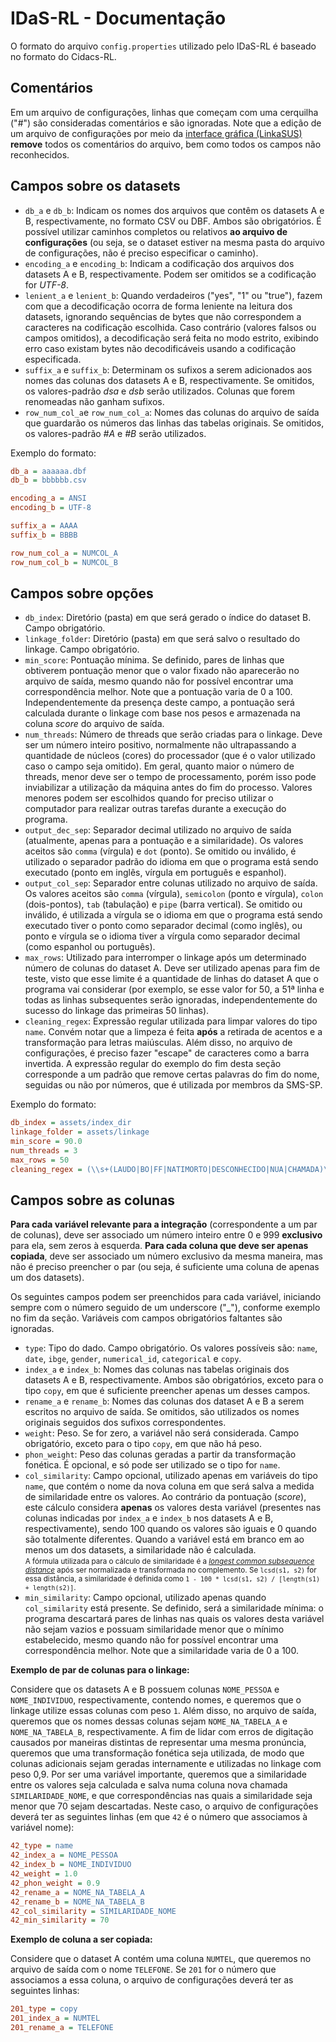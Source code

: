 # IDaS-RL - Documentação

O formato do arquivo `config.properties` utilizado pelo IDaS-RL é baseado
no formato do Cidacs-RL.

## Comentários

Em um arquivo de configurações, linhas que começam com uma cerquilha ("#")
são consideradas comentários e são ignoradas. Note que a edição de um
arquivo de configurações por meio da
[interface gráfica (LinkaSUS)](https://gitlab.com/recovida/idas-rl-gui)
**remove** todos os
comentários do arquivo, bem como todos os campos não reconhecidos.

## Campos sobre os datasets

- `db_a` e `db_b`: Indicam os nomes dos arquivos que contêm os datasets A e B,
  respectivamente, no formato CSV ou DBF. Ambos são obrigatórios.
  É possível utilizar caminhos completos ou relativos
  **ao arquivo de configurações**
  (ou seja, se o dataset estiver na mesma pasta do arquivo de
  configurações, não é preciso especificar o caminho).
- `encoding_a` e `encoding_b`: Indicam a codificação dos arquivos dos datasets
  A e B, respectivamente. Podem ser omitidos se a codificação for *UTF-8*.
- `lenient_a` e `lenient_b`: Quando verdadeiros ("yes", "1" ou "true"),
  fazem com que a
  decodificação ocorra de forma leniente na leitura dos datasets,
  ignorando sequências de bytes que não correspondem a caracteres na
  codificação escolhida. Caso contrário (valores falsos ou campos omitidos),
  a decodificação será feita no modo estrito, exibindo erro caso existam
  bytes não decodificáveis usando a codificação especificada.
- `suffix_a` e `suffix_b`: Determinam os sufixos a serem adicionados aos nomes
  das colunas dos datasets A e B, respectivamente. Se omitidos, os
  valores-padrão _dsa_ e _dsb_ serão utilizados. Colunas que forem renomeadas
  não ganham sufixos.
- `row_num_col_a`e `row_num_col_a`: Nomes das colunas do arquivo de saída que
  guardarão os números das linhas das tabelas originais. Se omitidos, os
  valores-padrão _#A_ e _#B_ serão utilizados.

Exemplo do formato:

```ini
db_a = aaaaaa.dbf
db_b = bbbbbb.csv

encoding_a = ANSI
encoding_b = UTF-8

suffix_a = AAAA
suffix_b = BBBB

row_num_col_a = NUMCOL_A
row_num_col_b = NUMCOL_B
```

## Campos sobre opções

- `db_index`: Diretório (pasta) em que será gerado o índice do dataset B.
  Campo obrigatório.
- `linkage_folder`: Diretório (pasta) em que será salvo o resultado do
  linkage. Campo obrigatório.
- `min_score`: Pontuação mínima. Se definido, pares de linhas que obtiverem
  pontuação menor que o valor fixado não aparecerão no arquivo de saída,
  mesmo quando não for possível encontrar uma correspondência melhor.
  Note que a pontuação varia de 0 a 100. Independentemente da presença
  deste campo, a pontuação será calculada durante o linkage com base nos
  pesos e armazenada na coluna _score_  do arquivo de saída.
- `num_threads`: Número de threads que serão criadas para o linkage.
  Deve ser um número inteiro positivo, normalmente não ultrapassando
  a quantidade de núcleos (cores)
  do processador (que é o valor utilizado caso o campo seja omitido).
  Em geral, quanto maior o número de threads, menor deve ser o tempo de
  processamento, porém isso pode inviabilizar a utilização da máquina antes
  do fim do processo. Valores menores podem ser escolhidos quando for
  preciso utilizar o
  computador para realizar
  outras tarefas durante a execução do programa.
- `output_dec_sep`: Separador decimal utilizado no arquivo de saída
  (atualmente, apenas para a pontuação e a similaridade).
  Os valores aceitos são `comma`
  (vírgula) e `dot` (ponto). Se omitido ou inválido, é utilizado o separador
  padrão do idioma em que o programa está sendo executado (ponto em inglês,
  vírgula em português e espanhol).
- `output_col_sep`: Separador entre colunas utilizado no arquivo de saída.
  Os valores aceitos são `comma`
  (vírgula), `semicolon` (ponto e vírgula), `colon` (dois-pontos),
  `tab` (tabulação) e `pipe` (barra vertical).
  Se omitido ou inválido, é utilizada a vírgula se o idioma em que
  o programa está sendo executado tiver o ponto como separador decimal
  (como inglês), ou ponto e vírgula se o idioma tiver a vírgula como separador
  decimal (como espanhol ou português).
- `max_rows`: Utilizado para interromper o linkage após um determinado número
  de colunas do dataset A. Deve ser utilizado apenas para fim de
  teste, visto que esse limite é a quantidade de linhas do dataset A que
  o programa vai considerar (por exemplo, se esse valor for 50, a 51ª linha
  e todas as linhas subsequentes serão ignoradas,
  independentemente do sucesso do linkage
  das primeiras 50 linhas).
- `cleaning_regex`: Expressão regular utilizada para limpar valores do tipo
  `name`. Convém notar que a limpeza é feita **após** a retirada de acentos
  e a transformação para letras maiúsculas. Além disso, no arquivo de
  configurações, é preciso fazer "escape" de caracteres como a barra
  invertida. A expressão regular do exemplo do fim desta seção corresponde
  a um padrão que remove certas palavras do fim do nome, seguidas ou não
  por números, que é utilizada por membros da SMS-SP.

Exemplo do formato:

```ini
db_index = assets/index_dir
linkage_folder = assets/linkage
min_score = 90.0
num_threads = 3
max_rows = 50
cleaning_regex = (\\s+(LAUDO|BO|FF|NATIMORTO|DESCONHECIDO|NUA|CHAMADA)\\s*[0-9]*\\s*)+$
```


## Campos sobre as colunas

**Para cada variável relevante para a integração**
(correspondente a um par de colunas), deve ser associado um
número inteiro entre 0 e 999 **exclusivo** para ela,
sem zeros à esquerda. **Para cada coluna que deve ser apenas copiada**,
deve ser associado um número exclusivo da mesma maneira, mas não é
preciso preencher o par (ou seja, é suficiente uma coluna de apenas um dos
datasets).

Os seguintes campos podem ser preenchidos para cada variável, iniciando
sempre com o número seguido de um underscore ("\_"), conforme exemplo
no fim da seção. Variáveis com campos obrigatórios faltantes são ignoradas.

- `type`: Tipo do dado. Campo obrigatório. Os valores possíveis são:
  `name`, `date`, `ibge`, `gender`, `numerical_id`, `categorical` e `copy`.
- `index_a` e `index_b`: Nomes das colunas nas tabelas originais dos datasets
  A e B, respectivamente. Ambos são obrigatórios, exceto para o tipo `copy`,
  em que é suficiente preencher apenas um desses campos.
- `rename_a` e `rename_b`: Nomes das colunas dos dataset A e B a serem
  escritos no arquivo de saída. Se omitidos, são utilizados os nomes originais
  seguidos dos sufixos correspondentes.
- `weight`: Peso. Se for zero, a variável não será considerada.
  Campo obrigatório, exceto para o tipo `copy`, em que não há peso.
- `phon_weight`: Peso das colunas geradas a partir da transformação
  fonética. É opcional, e só pode ser
  utilizado se o tipo for `name`.
- `col_similarity`: Campo opcional, utilizado apenas em variáveis do tipo `name`,
  que contém o nome da nova coluna em que
  será salva a medida de similaridade entre os valores. Ao contrário da
  pontuação (*score*), este cálculo considera **apenas** os valores desta
  variável (presentes nas colunas indicadas por `index_a` e `index_b` nos
  datasets A e B, respectivamente), sendo 100 quando os valores são iguais
  e 0 quando são totalmente diferentes. Quando a variável está em branco
  em ao menos um dos
  datasets, a similaridade não é calculada. 
  <br/>
  <small>
  A fórmula utilizada para o cálculo de similaridade é a
  *[longest common subsequence distance](https://commons.apache.org/proper/commons-text/apidocs/org/apache/commons/text/similarity/LongestCommonSubsequenceDistance.html)*
  após ser normalizada e transformada no complemento. Se `lcsd(s1, s2)` for
  essa distância, a similaridade é definida como
  `1 - 100 * lcsd(s1, s2) / [length(s1) + length(s2)]`.
  </small>
- `min_similarity`: Campo opcional, utilizado apenas quando `col_similarity` está
  presente. Se definido, será a similaridade mínima: o programa descartará
  pares de linhas nas quais os valores desta variável não sejam vazios e
  possuam similaridade menor que o mínimo estabelecido,
  mesmo quando não for possível encontrar uma correspondência melhor.
  Note que a similaridade varia de 0 a 100.

**Exemplo de par de colunas para o linkage:**

Considere que os datasets A e B possuem colunas
`NOME_PESSOA` e `NOME_INDIVIDUO`, respectivamente, contendo nomes, e
queremos que o linkage
utilize essas colunas com peso `1`. Além disso, no arquivo de saída,
queremos que os nomes dessas colunas sejam `NOME_NA_TABELA_A` e
`NOME_NA_TABELA_B`,
respectivamente. A fim de lidar com erros de digitação causados por
maneiras distintas de representar uma mesma pronúncia, queremos que
uma transformação fonética seja utilizada, de modo que colunas adicionais
sejam geradas internamente e utilizadas no linkage com peso 0,9.
Por ser uma variável importante, queremos que a similaridade
entre os valores seja calculada e salva numa coluna nova chamada
`SIMILARIDADE_NOME`, e que correspondências nas quais a similaridade
seja menor que 70 sejam descartadas.
Neste
caso, o arquivo de configurações deverá ter as seguintes linhas (em que
`42` é o número que associamos à variável nome):

```ini
42_type = name
42_index_a = NOME_PESSOA
42_index_b = NOME_INDIVIDUO
42_weight = 1.0
42_phon_weight = 0.9
42_rename_a = NOME_NA_TABELA_A
42_rename_b = NOME_NA_TABELA_B
42_col_similarity = SIMILARIDADE_NOME
42_min_similarity = 70
```

**Exemplo de coluna a ser copiada:**

Considere que o dataset A contém uma coluna `NUMTEL`, que queremos no
arquivo de saída com o nome `TELEFONE`. Se `201` for o número que associamos
a essa coluna, o arquivo de configurações deverá ter as seguintes linhas:

```ini
201_type = copy
201_index_a = NUMTEL
201_rename_a = TELEFONE
```
